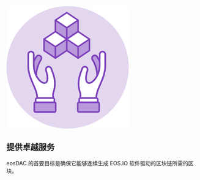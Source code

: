 ![卓越](/assets/vision-core-principles/Excellence-Icon160x160.svg)

提供卓越服务
---

eosDAC 的首要目标是确保它能够连续生成 EOS.IO 软件驱动的区块链所需的区块。